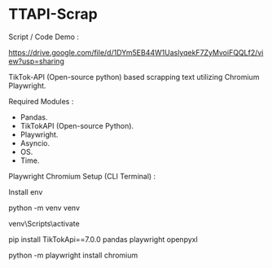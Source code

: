 # TTAPI-Scrap




Script / Code Demo : 

https://drive.google.com/file/d/1DYm5EB44W1UaslyqekF7ZyMvoiFQQLf2/view?usp=sharing


TikTok-API (Open-source python) based scrapping text utilizing Chromium Playwright.

Required Modules : 

- Pandas.
- TikTokAPI (Open-source Python).
- Playwright.
- Asyncio.
- OS.
- Time.

Playwright Chromium Setup (CLI Terminal) : 

Install env

python -m venv venv

venv\Scripts\activate

pip install TikTokApi==7.0.0 pandas playwright openpyxl

python -m playwright install chromium
